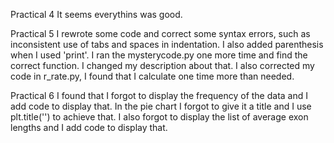 Practical 4
It seems everythins was good.

Practical 5
I rewrote some code and correct some syntax errors, such as inconsistent use of tabs and spaces in indentation. I also added parenthesis when I used 'print'.
I ran the mysterycode.py one more time and find the correct function. I changed my description about that.
I also corrected my code in r_rate.py, I found that I calculate one time more than needed.

Practical 6
I found that I forgot to display the frequency of the data and I add code to display that.
In the pie chart I forgot to give it a title and I use plt.title('') to achieve that.
I also forgot to display the list of average exon lengths and I add code to display that.
